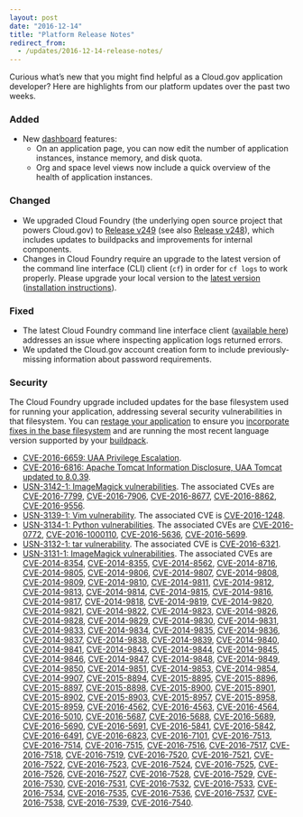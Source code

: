 ```yaml
---
layout: post
date: "2016-12-14"
title: "Platform Release Notes"
redirect_from:
  - /updates/2016-12-14-release-notes/
---
```


Curious what’s new that you might find helpful as a Cloud.gov application developer? Here are highlights from our platform updates over the past two weeks.
<!--more-->

### Added
- New [dashboard](https://dashboard.fr.cloud.gov) features:
  - On an application page, you can now edit the number of application instances, instance memory, and disk quota.
  - Org and space level views now include a quick overview of the health of application instances.

### Changed
- We upgraded Cloud Foundry (the underlying open source project that powers Cloud.gov) to [Release v249](https://github.com/cloudfoundry/cf-release/releases/tag/v249) (see also [Release v248](https://github.com/cloudfoundry/cf-release/releases/tag/v248)), which includes updates to buildpacks and improvements for internal components.
- Changes in Cloud Foundry require an upgrade to the latest version of the command line interface (CLI) client (`cf`) in order for `cf logs` to work properly. Please upgrade your local version to the [latest version](https://github.com/cloudfoundry/cli/releases/latest) ([installation instructions](https://docs.cloudfoundry.org/cf-cli/install-go-cli.html)).

### Fixed
- The latest Cloud Foundry command line interface client ([available here](https://github.com/cloudfoundry/cli/releases/latest)) addresses an issue where inspecting application logs returned errors.
- We updated the Cloud.gov account creation form to include previously-missing information about password requirements.

### Security
The Cloud Foundry upgrade included updates for the base filesystem used for running your application, addressing several security vulnerabilities in that filesystem. You can [restage your application](https://cli.cloudfoundry.org/en-US/cf/restage.html) to ensure you [incorporate fixes in the base filesystem](https://docs.cloudfoundry.org/devguide/deploy-apps/stacks.html#cli-commands) and are running the most recent language version supported by your [buildpack](https://docs.cloudfoundry.org/buildpacks/).

- [CVE-2016-6659: UAA Privilege Escalation](https://pivotal.io/security/cve-2016-6659).
- [CVE-2016-6816: Apache Tomcat Information Disclosure, UAA Tomcat updated to 8.0.39](https://tomcat.apache.org/security-9.html).
- [USN-3142-1: ImageMagick vulnerabilities](https://www.ubuntu.com/usn/USN-3142-1/). The associated CVEs are [CVE-2016-7799](https://people.canonical.com/~ubuntu-security/cve/CVE-2016-7799), [CVE-2016-7906](https://people.canonical.com/~ubuntu-security/cve/CVE-2016-7906), [CVE-2016-8677](https://people.canonical.com/~ubuntu-security/cve/CVE-2016-8677), [CVE-2016-8862](https://people.canonical.com/~ubuntu-security/cve/CVE-2016-8862), [CVE-2016-9556](https://people.canonical.com/~ubuntu-security/cve/CVE-2016-9556).
- [USN-3139-1: Vim vulnerability](https://www.ubuntu.com/usn/USN-3139-1/). The associated CVE is [CVE-2016-1248](https://people.canonical.com/~ubuntu-security/cve/CVE-2016-1248).
- [USN-3134-1: Python vulnerabilities](https://www.ubuntu.com/usn/USN-3134-1/). The associated CVEs are [CVE-2016-0772](https://people.canonical.com/~ubuntu-security/cve/CVE-2016-0772), [CVE-2016-1000110](https://people.canonical.com/~ubuntu-security/cve/CVE-2016-1000110), [CVE-2016-5636](https://people.canonical.com/~ubuntu-security/cve/CVE-2016-5636), [CVE-2016-5699](https://people.canonical.com/~ubuntu-security/cve/CVE-2016-5699).
- [USN-3132-1: tar vulnerability](https://www.ubuntu.com/usn/USN-3132-1/). The associated CVE is [CVE-2016-6321](https://people.canonical.com/~ubuntu-security/cve/CVE-2016-6321).
- [USN-3131-1: ImageMagick vulnerabilities](https://www.ubuntu.com/usn/USN-3131-1/). The associated CVEs are [CVE-2014-8354](https://people.canonical.com/~ubuntu-security/cve/CVE-2014-8354), [CVE-2014-8355](https://people.canonical.com/~ubuntu-security/cve/CVE-2014-8355), [CVE-2014-8562](https://people.canonical.com/~ubuntu-security/cve/CVE-2014-8562), [CVE-2014-8716](https://people.canonical.com/~ubuntu-security/cve/CVE-2014-8716), [CVE-2014-9805](https://people.canonical.com/~ubuntu-security/cve/CVE-2014-9805), [CVE-2014-9806](https://people.canonical.com/~ubuntu-security/cve/CVE-2014-9806), [CVE-2014-9807](https://people.canonical.com/~ubuntu-security/cve/CVE-2014-9807), [CVE-2014-9808](https://people.canonical.com/~ubuntu-security/cve/CVE-2014-9808), [CVE-2014-9809](https://people.canonical.com/~ubuntu-security/cve/CVE-2014-9809), [CVE-2014-9810](https://people.canonical.com/~ubuntu-security/cve/CVE-2014-9810), [CVE-2014-9811](https://people.canonical.com/~ubuntu-security/cve/CVE-2014-9811), [CVE-2014-9812](https://people.canonical.com/~ubuntu-security/cve/CVE-2014-9812), [CVE-2014-9813](https://people.canonical.com/~ubuntu-security/cve/CVE-2014-9813), [CVE-2014-9814](https://people.canonical.com/~ubuntu-security/cve/CVE-2014-9814), [CVE-2014-9815](https://people.canonical.com/~ubuntu-security/cve/CVE-2014-9815), [CVE-2014-9816](https://people.canonical.com/~ubuntu-security/cve/CVE-2014-9816), [CVE-2014-9817](https://people.canonical.com/~ubuntu-security/cve/CVE-2014-9817), [CVE-2014-9818](https://people.canonical.com/~ubuntu-security/cve/CVE-2014-9818), [CVE-2014-9819](https://people.canonical.com/~ubuntu-security/cve/CVE-2014-9819), [CVE-2014-9820](https://people.canonical.com/~ubuntu-security/cve/CVE-2014-9820), [CVE-2014-9821](https://people.canonical.com/~ubuntu-security/cve/CVE-2014-9821), [CVE-2014-9822](https://people.canonical.com/~ubuntu-security/cve/CVE-2014-9822), [CVE-2014-9823](https://people.canonical.com/~ubuntu-security/cve/CVE-2014-9823), [CVE-2014-9826](https://people.canonical.com/~ubuntu-security/cve/CVE-2014-9826), [CVE-2014-9828](https://people.canonical.com/~ubuntu-security/cve/CVE-2014-9828), [CVE-2014-9829](https://people.canonical.com/~ubuntu-security/cve/CVE-2014-9829), [CVE-2014-9830](https://people.canonical.com/~ubuntu-security/cve/CVE-2014-9830), [CVE-2014-9831](https://people.canonical.com/~ubuntu-security/cve/CVE-2014-9831), [CVE-2014-9833](https://people.canonical.com/~ubuntu-security/cve/CVE-2014-9833), [CVE-2014-9834](https://people.canonical.com/~ubuntu-security/cve/CVE-2014-9834), [CVE-2014-9835](https://people.canonical.com/~ubuntu-security/cve/CVE-2014-9835), [CVE-2014-9836](https://people.canonical.com/~ubuntu-security/cve/CVE-2014-9836), [CVE-2014-9837](https://people.canonical.com/~ubuntu-security/cve/CVE-2014-9837), [CVE-2014-9838](https://people.canonical.com/~ubuntu-security/cve/CVE-2014-9838), [CVE-2014-9839](https://people.canonical.com/~ubuntu-security/cve/CVE-2014-9839), [CVE-2014-9840](https://people.canonical.com/~ubuntu-security/cve/CVE-2014-9840), [CVE-2014-9841](https://people.canonical.com/~ubuntu-security/cve/CVE-2014-9841), [CVE-2014-9843](https://people.canonical.com/~ubuntu-security/cve/CVE-2014-9843), [CVE-2014-9844](https://people.canonical.com/~ubuntu-security/cve/CVE-2014-9844), [CVE-2014-9845](https://people.canonical.com/~ubuntu-security/cve/CVE-2014-9845), [CVE-2014-9846](https://people.canonical.com/~ubuntu-security/cve/CVE-2014-9846), [CVE-2014-9847](https://people.canonical.com/~ubuntu-security/cve/CVE-2014-9847), [CVE-2014-9848](https://people.canonical.com/~ubuntu-security/cve/CVE-2014-9848), [CVE-2014-9849](https://people.canonical.com/~ubuntu-security/cve/CVE-2014-9849), [CVE-2014-9850](https://people.canonical.com/~ubuntu-security/cve/CVE-2014-9850), [CVE-2014-9851](https://people.canonical.com/~ubuntu-security/cve/CVE-2014-9851), [CVE-2014-9853](https://people.canonical.com/~ubuntu-security/cve/CVE-2014-9853), [CVE-2014-9854](https://people.canonical.com/~ubuntu-security/cve/CVE-2014-9854), [CVE-2014-9907](https://people.canonical.com/~ubuntu-security/cve/CVE-2014-9907), [CVE-2015-8894](https://people.canonical.com/~ubuntu-security/cve/CVE-2015-8894), [CVE-2015-8895](https://people.canonical.com/~ubuntu-security/cve/CVE-2015-8895), [CVE-2015-8896](https://people.canonical.com/~ubuntu-security/cve/CVE-2015-8896), [CVE-2015-8897](https://people.canonical.com/~ubuntu-security/cve/CVE-2015-8897), [CVE-2015-8898](https://people.canonical.com/~ubuntu-security/cve/CVE-2015-8898), [CVE-2015-8900](https://people.canonical.com/~ubuntu-security/cve/CVE-2015-8900), [CVE-2015-8901](https://people.canonical.com/~ubuntu-security/cve/CVE-2015-8901), [CVE-2015-8902](https://people.canonical.com/~ubuntu-security/cve/CVE-2015-8902), [CVE-2015-8903](https://people.canonical.com/~ubuntu-security/cve/CVE-2015-8903), [CVE-2015-8957](https://people.canonical.com/~ubuntu-security/cve/CVE-2015-8957), [CVE-2015-8958](https://people.canonical.com/~ubuntu-security/cve/CVE-2015-8958), [CVE-2015-8959](https://people.canonical.com/~ubuntu-security/cve/CVE-2015-8959), [CVE-2016-4562](https://people.canonical.com/~ubuntu-security/cve/CVE-2016-4562), [CVE-2016-4563](https://people.canonical.com/~ubuntu-security/cve/CVE-2016-4563), [CVE-2016-4564](https://people.canonical.com/~ubuntu-security/cve/CVE-2016-4564), [CVE-2016-5010](https://people.canonical.com/~ubuntu-security/cve/CVE-2016-5010), [CVE-2016-5687](https://people.canonical.com/~ubuntu-security/cve/CVE-2016-5687), [CVE-2016-5688](https://people.canonical.com/~ubuntu-security/cve/CVE-2016-5688), [CVE-2016-5689](https://people.canonical.com/~ubuntu-security/cve/CVE-2016-5689), [CVE-2016-5690](https://people.canonical.com/~ubuntu-security/cve/CVE-2016-5690), [CVE-2016-5691](https://people.canonical.com/~ubuntu-security/cve/CVE-2016-5691), [CVE-2016-5841](https://people.canonical.com/~ubuntu-security/cve/CVE-2016-5841), [CVE-2016-5842](https://people.canonical.com/~ubuntu-security/cve/CVE-2016-5842), [CVE-2016-6491](https://people.canonical.com/~ubuntu-security/cve/CVE-2016-6491), [CVE-2016-6823](https://people.canonical.com/~ubuntu-security/cve/CVE-2016-6823), [CVE-2016-7101](https://people.canonical.com/~ubuntu-security/cve/CVE-2016-7101), [CVE-2016-7513](https://people.canonical.com/~ubuntu-security/cve/CVE-2016-7513), [CVE-2016-7514](https://people.canonical.com/~ubuntu-security/cve/CVE-2016-7514), [CVE-2016-7515](https://people.canonical.com/~ubuntu-security/cve/CVE-2016-7515), [CVE-2016-7516](https://people.canonical.com/~ubuntu-security/cve/CVE-2016-7516), [CVE-2016-7517](https://people.canonical.com/~ubuntu-security/cve/CVE-2016-7517), [CVE-2016-7518](https://people.canonical.com/~ubuntu-security/cve/CVE-2016-7518), [CVE-2016-7519](https://people.canonical.com/~ubuntu-security/cve/CVE-2016-7519), [CVE-2016-7520](https://people.canonical.com/~ubuntu-security/cve/CVE-2016-7520), [CVE-2016-7521](https://people.canonical.com/~ubuntu-security/cve/CVE-2016-7521), [CVE-2016-7522](https://people.canonical.com/~ubuntu-security/cve/CVE-2016-7522), [CVE-2016-7523](https://people.canonical.com/~ubuntu-security/cve/CVE-2016-7523), [CVE-2016-7524](https://people.canonical.com/~ubuntu-security/cve/CVE-2016-7524), [CVE-2016-7525](https://people.canonical.com/~ubuntu-security/cve/CVE-2016-7525), [CVE-2016-7526](https://people.canonical.com/~ubuntu-security/cve/CVE-2016-7526), [CVE-2016-7527](https://people.canonical.com/~ubuntu-security/cve/CVE-2016-7527), [CVE-2016-7528](https://people.canonical.com/~ubuntu-security/cve/CVE-2016-7528), [CVE-2016-7529](https://people.canonical.com/~ubuntu-security/cve/CVE-2016-7529), [CVE-2016-7530](https://people.canonical.com/~ubuntu-security/cve/CVE-2016-7530), [CVE-2016-7531](https://people.canonical.com/~ubuntu-security/cve/CVE-2016-7531), [CVE-2016-7532](https://people.canonical.com/~ubuntu-security/cve/CVE-2016-7532), [CVE-2016-7533](https://people.canonical.com/~ubuntu-security/cve/CVE-2016-7533), [CVE-2016-7534](https://people.canonical.com/~ubuntu-security/cve/CVE-2016-7534), [CVE-2016-7535](https://people.canonical.com/~ubuntu-security/cve/CVE-2016-7535), [CVE-2016-7536](https://people.canonical.com/~ubuntu-security/cve/CVE-2016-7536), [CVE-2016-7537](https://people.canonical.com/~ubuntu-security/cve/CVE-2016-7537), [CVE-2016-7538](https://people.canonical.com/~ubuntu-security/cve/CVE-2016-7538), [CVE-2016-7539](https://people.canonical.com/~ubuntu-security/cve/CVE-2016-7539), [CVE-2016-7540](https://people.canonical.com/~ubuntu-security/cve/CVE-2016-7540).

